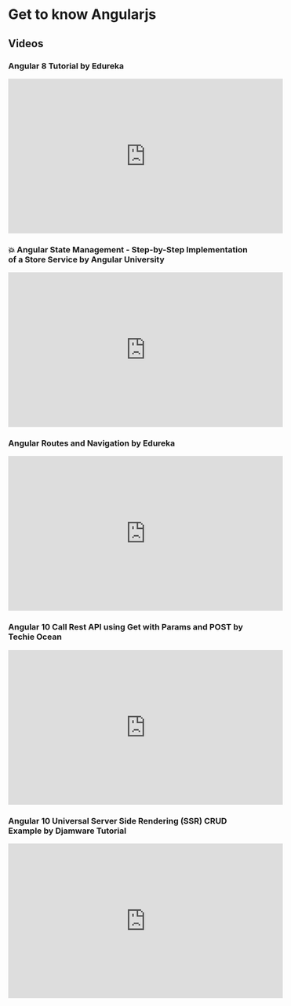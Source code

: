 # Get to know Angularjs

## Videos

### Angular 8 Tutorial by Edureka

<iframe width="560" height="315" src="https://www.youtube.com/embed/pTec1e8oyc8" frameborder="0" allow="accelerometer; autoplay; clipboard-write; encrypted-media; gyroscope; picture-in-picture" allowfullscreen></iframe>

### 💥 Angular State Management - Step-by-Step Implementation of a Store Service by Angular University
<iframe width="560" height="315" src="https://www.youtube.com/embed/ilN8ppFReNo" frameborder="0" allow="accelerometer; autoplay; clipboard-write; encrypted-media; gyroscope; picture-in-picture" allowfullscreen></iframe>


### Angular Routes and Navigation by Edureka
<iframe width="560" height="315" src="https://www.youtube.com/embed/RW0iZj5u97g" frameborder="0" allow="accelerometer; autoplay; clipboard-write; encrypted-media; gyroscope; picture-in-picture" allowfullscreen></iframe>

### Angular 10 Call Rest API using Get with Params and POST by Techie Ocean
<iframe width="560" height="315" src="https://www.youtube.com/embed/rdLJNGZvlAA" frameborder="0" allow="accelerometer; autoplay; clipboard-write; encrypted-media; gyroscope; picture-in-picture" allowfullscreen></iframe>


### Angular 10 Universal Server Side Rendering (SSR) CRUD Example by Djamware Tutorial
<iframe width="560" height="315" src="https://www.youtube.com/embed/1wop1Yw3Lyk" frameborder="0" allow="accelerometer; autoplay; clipboard-write; encrypted-media; gyroscope; picture-in-picture" allowfullscreen></iframe>
